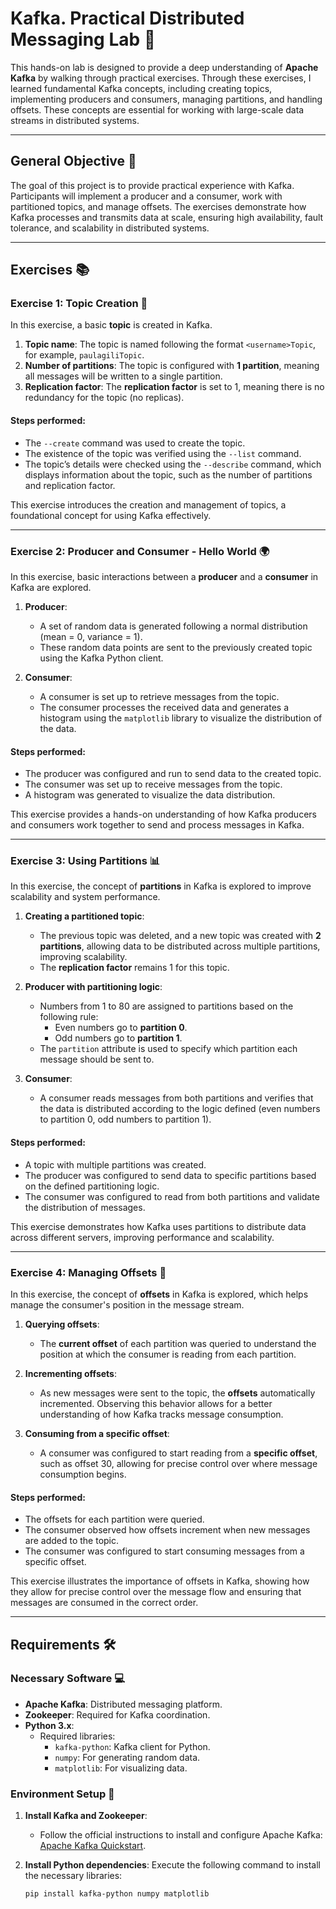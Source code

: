 # **Kafka. Practical Distributed Messaging Lab** 🚀 

This hands-on lab is designed to provide a deep understanding of **Apache Kafka** by walking through practical exercises. Through these exercises, I learned fundamental Kafka concepts, including creating topics, implementing producers and consumers, managing partitions, and handling offsets. These concepts are essential for working with large-scale data streams in distributed systems.

---

## **General Objective** 🎯

The goal of this project is to provide practical experience with Kafka. Participants will implement a producer and a consumer, work with partitioned topics, and manage offsets. The exercises demonstrate how Kafka processes and transmits data at scale, ensuring high availability, fault tolerance, and scalability in distributed systems.

---

## **Exercises** 📚

### **Exercise 1: Topic Creation** 📝

In this exercise, a basic **topic** is created in Kafka.

1. **Topic name**: The topic is named following the format `<username>Topic`, for example, `paulagiliTopic`.
2. **Number of partitions**: The topic is configured with **1 partition**, meaning all messages will be written to a single partition.
3. **Replication factor**: The **replication factor** is set to 1, meaning there is no redundancy for the topic (no replicas).

#### Steps performed:
- The `--create` command was used to create the topic.
- The existence of the topic was verified using the `--list` command.
- The topic’s details were checked using the `--describe` command, which displays information about the topic, such as the number of partitions and replication factor.

This exercise introduces the creation and management of topics, a foundational concept for using Kafka effectively.

---

### **Exercise 2: Producer and Consumer - Hello World** 🌍

In this exercise, basic interactions between a **producer** and a **consumer** in Kafka are explored.

1. **Producer**:
   - A set of random data is generated following a normal distribution (mean = 0, variance = 1).
   - These random data points are sent to the previously created topic using the Kafka Python client.

2. **Consumer**:
   - A consumer is set up to retrieve messages from the topic.
   - The consumer processes the received data and generates a histogram using the `matplotlib` library to visualize the distribution of the data.

#### Steps performed:
- The producer was configured and run to send data to the created topic.
- The consumer was set up to receive messages from the topic.
- A histogram was generated to visualize the data distribution.

This exercise provides a hands-on understanding of how Kafka producers and consumers work together to send and process messages in Kafka.

---

### **Exercise 3: Using Partitions** 📊

In this exercise, the concept of **partitions** in Kafka is explored to improve scalability and system performance.

1. **Creating a partitioned topic**:
   - The previous topic was deleted, and a new topic was created with **2 partitions**, allowing data to be distributed across multiple partitions, improving scalability.
   - The **replication factor** remains 1 for this topic.

2. **Producer with partitioning logic**:
   - Numbers from 1 to 80 are assigned to partitions based on the following rule:
     - Even numbers go to **partition 0**.
     - Odd numbers go to **partition 1**.
   - The `partition` attribute is used to specify which partition each message should be sent to.

3. **Consumer**:
   - A consumer reads messages from both partitions and verifies that the data is distributed according to the logic defined (even numbers to partition 0, odd numbers to partition 1).

#### Steps performed:
- A topic with multiple partitions was created.
- The producer was configured to send data to specific partitions based on the defined partitioning logic.
- The consumer was configured to read from both partitions and validate the distribution of messages.

This exercise demonstrates how Kafka uses partitions to distribute data across different servers, improving performance and scalability.

---

### **Exercise 4: Managing Offsets** 📌

In this exercise, the concept of **offsets** in Kafka is explored, which helps manage the consumer's position in the message stream.

1. **Querying offsets**:
   - The **current offset** of each partition was queried to understand the position at which the consumer is reading from each partition.

2. **Incrementing offsets**:
   - As new messages were sent to the topic, the **offsets** automatically incremented. Observing this behavior allows for a better understanding of how Kafka tracks message consumption.

3. **Consuming from a specific offset**:
   - A consumer was configured to start reading from a **specific offset**, such as offset 30, allowing for precise control over where message consumption begins.

#### Steps performed:
- The offsets for each partition were queried.
- The consumer observed how offsets increment when new messages are added to the topic.
- The consumer was configured to start consuming messages from a specific offset.

This exercise illustrates the importance of offsets in Kafka, showing how they allow for precise control over the message flow and ensuring that messages are consumed in the correct order.

---

## **Requirements** 🛠️

### **Necessary Software** 💻
- **Apache Kafka**: Distributed messaging platform.
- **Zookeeper**: Required for Kafka coordination.
- **Python 3.x**:
  - Required libraries:
    - `kafka-python`: Kafka client for Python.
    - `numpy`: For generating random data.
    - `matplotlib`: For visualizing data.

### **Environment Setup** 🔧

1. **Install Kafka and Zookeeper**:
   - Follow the official instructions to install and configure Apache Kafka: [Apache Kafka Quickstart](https://kafka.apache.org/quickstart).
   
2. **Install Python dependencies**:
   Execute the following command to install the necessary libraries:
   ```bash
   pip install kafka-python numpy matplotlib

